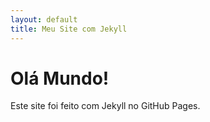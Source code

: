 ```yaml
---
layout: default
title: Meu Site com Jekyll
---
```


# Olá Mundo!
Este site foi feito com Jekyll no GitHub Pages.
